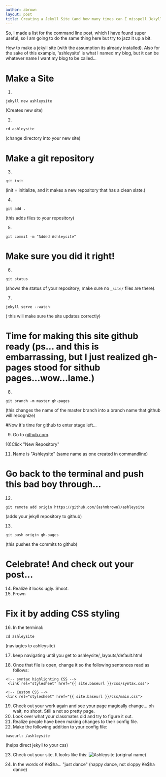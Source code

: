 ```yaml
---
author: abrown
layout: post
title: Creating a Jekyll Site (and how many times can I misspell Jekyll?)
---
```


So, I made a list for the command line post, which I have found super useful, so I am going to do the same thing here but try to jazz it up a bit.

How to make a jekyll site (with the assumption its already installed). Also for the sake of this example, 'ashleysite' is what I named my blog, but it can be whatever name I want my blog to be called...

# Make a Site

1) 
```
jekyll new ashleysite
```
(Creates new site)

2) 
```
cd ashleysite
```
(change directory into your new site)


# Make a git repository

3) 
```
git init
```
(init = initialize, and it makes a new repository that has a clean slate.)

4)
```
git add .
```
(this adds files to your repository)

5)
```
git commit -m "Added Ashleysite"
```

# Make sure you did it right!

6) 
```
git status
```
(shows the status of your repository; make sure no `_site/` files are there).

7)
```
jekyll serve --watch
```
( this will make sure the site updates correctly)

# Time for making this site github ready (ps... and this is embarrassing, but I just realized gh-pages stood for sithub pages...wow...lame.)

8)
```
git branch -m master gh-pages
```
(this changes the name of the master branch into a branch name that github will recognize)


#Now it's time for github to enter stage left...

9) Go to [github.com](github.com).

10)Click "New Repository"

11) Name is "Ashleysite" (same name as one created in commandline)

# Go back to the terminal and push this bad boy through...

12) 
```
git remote add origin https://github.com/{ashmbrown}/ashleysite
```
(adds your jekyll repository to github)

13) 
```
git push origin gh-pages
```
(this pushes the commits to github)

# Celebrate! And check out your post...

14) Realize it looks ugly. Shoot.
15) Frown

# Fix it by adding CSS styling

16) In the terminal:
``` 
cd ashleysite
```
(naviagtes to ashleysite)

17) keep navigating until you get to ashleysite/_layouts/default.html

18) Once that file is open, change it so the following sentences read as follows:
```
<!-- syntax highlighting CSS -->
 <link rel="stylesheet" href="{{ site.baseurl }}/css/syntax.css">

<!-- Custom CSS -->
<link rel="stylesheet" href="{{ site.baseurl }}/css/main.css">
```
19) Check out your work again and see your page magically change... oh wait, no shoot. Still a not so pretty page.
20) Look over what your classmates did and try to figure it out.
21) Realize people have been making changes to their config file.
22) Make the following addition to your config file:
```
baseurl: /ashleysite
```
(helps direct jekyll to your css)

23) Check out your site. It looks like this:
![Ashleysite (original name)](https://lh3.googleusercontent.com/-oPprIU_i_b8/UmsHFGUff7I/AAAAAAAAALY/6Pu3JDSsEvg/w898-h484-no/jekyll_site.jpg)

24) In the words of Ke$ha... "just dance" (happy dance, not sloppy Ke$ha dance)


